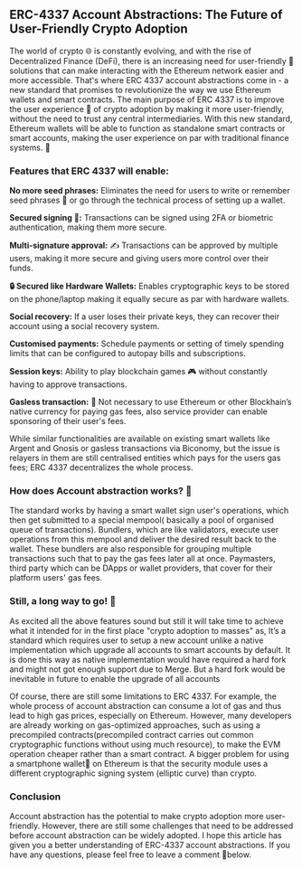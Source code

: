 ## ERC-4337 Account Abstractions: The Future of User-Friendly Crypto Adoption

The world of crypto 🌐 is constantly evolving, and with the rise of Decentralized Finance (DeFi), there is an increasing need for user-friendly 🤗 solutions that can make interacting with the Ethereum network easier and more accessible. 
That's where ERC 4337 account abstractions come in - a new standard that promises to revolutionize the way we use Ethereum wallets and smart contracts.
The main purpose of ERC 4337 is to improve the user experience 🌟 of crypto adoption by making it more user-friendly, without the need to trust any central intermediaries. With this new standard, Ethereum wallets will be able to function as standalone smart contracts or smart accounts, making the user experience on par with traditional finance systems. 🏦

### Features that ERC 4337 will enable:

**No more seed phrases:** Eliminates the need for users to write or remember seed phrases 📝 or go through the technical process of setting up a wallet.<br/>

**Secured signing 🔐:** Transactions can be signed using 2FA or biometric authentication, making them more secure.<br/>

**Multi-signature approval:** ✍️ Transactions can be approved by multiple users, making it more secure and giving users more control over their funds.<br/>

**🔒 Secured like Hardware Wallets:** Enables cryptographic keys to be stored on the phone/laptop making it equally secure as par with hardware wallets. <br/>

**Social recovery:** If a user loses their private keys, they can recover their account using a social recovery system.<br/>

**Customised payments:** Schedule payments or setting of timely spending limits that can be configured to autopay bills and subscriptions.<br/>

**Session keys:** Ability to play blockchain games 🎮 without constantly having to approve transactions.<br/>

**Gasless transaction:** 💸 Not necessary to use Ethereum or other Blockhain’s native currency for paying gas fees, also service provider can enable sponsoring of their user's fees.<br/>

While similar functionalities are available on existing smart wallets like Argent and Gnosis or gasless transactions via Biconomy, but the issue is relayers in them are still centralised entities which pays for the users gas fees; ERC 4337 decentralizes the whole process.

### How does Account abstraction works? 🤔
The standard works by having a smart wallet sign user's operations, which then get submitted to a special mempool( basically a pool of organised queue of transactions).
Bundlers, which are like validators, execute user operations from this mempool and deliver the desired result back to the wallet. 
These bundlers are also responsible for grouping multiple transactions such that to pay the gas fees later all at once.
Paymasters, third party which can be DApps or wallet providers, that cover for their platform users' gas fees.

### Still, a long way to go! 🏃

As excited all the above features sound but still it will take time to achieve what it intended for in the first place "crypto adoption to masses" as,
It’s a standard which requires user to setup a new account unlike a native implementation which upgrade all accounts to smart accounts by default. 
It is done this way as native implementation would have required a hard fork and might not got enough support due to Merge.
But a hard fork would be inevitable in future to enable the upgrade of all accounts

Of course, there are still some limitations to ERC 4337.
For example, the whole process of account abstraction can consume a lot of gas and thus lead to high gas prices, especially on Ethereum. However, many developers are already working on gas-optimized approaches, such as using a precompiled contracts(precompiled contract carries out common cryptographic functions without using much resource), to make the EVM operation cheaper rather than a smart contract.
A bigger problem for using a smartphone wallet📱 on Ethereum is that the security module uses a different cryptographic signing system (elliptic curve) than crypto.

### Conclusion
Account abstraction has the potential to make crypto adoption more user-friendly. However, there are still some challenges that need to be addressed before account abstraction can be widely adopted.
I hope this article has given you a better understanding of ERC-4337 account abstractions. If you have any questions, please feel free to leave a comment 💬below.
